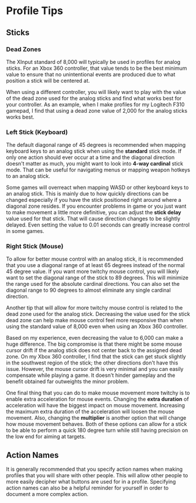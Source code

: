 Profile Tips
============

## Sticks

### Dead Zones

The XInput standard of 8,000 will typically be used in profiles for analog
sticks. For an Xbox 360 controller, that value tends to be the best minimum
value to ensure that no unintentional events are produced due to what position
a stick will be centered at.

When using a different controller, you will likely want to play with the value
of the dead zone used for the analog sticks and find what works best for
your controller. As an example, when I make profiles for my Logitech F310
gamepad, I find that using a dead zone value of 2,000 for the analog sticks
works best.

### Left Stick (Keyboard)

The default diagonal range of 45 degrees is recommended when mapping keyboard
keys to an analog stick when using the **standard** stick mode. If only one
action should ever occur at a time and the diagonal direction doesn't matter as
much, you might want to look into **4-way cardinal** stick mode. That can be
useful for navigating menus or mapping weapon hotkeys to an analog stick.

Some games will overreact when mapping WASD or other keyboard keys to an
analog stick. This is mainly due to how quickly directions can be changed
especially if you have the stick positioned right around where a diagonal zone
resides. If you encounter problems in game or you just want to make movement a
little more definitive, you can adjust the **stick delay** value used for that
stick. That will cause direction changes to be slightly delayed. Even setting
the value to 0.01 seconds can greatly increase control in some games.

### Right Stick (Mouse)

To allow for better mouse control with an analog stick, it is recommended
that you use a diagonal range of at least 65 degrees instead of the
normal 45 degree value. If you want more twitchy mouse control, you will
likely want to set the diagonal range of the stick to 89 degrees. This will
minimize the range used for the absolute cardinal directions. You can also set
the diagonal range to 90 degrees to almost eliminate any single cardinal
direction.

Another tip that will allow for more twitchy mouse control is related
to the dead zone used for the analog stick. Decreasing the value used for
the stick dead zone can help make mouse control feel more responsive than
when using the standard value of 8,000 even when using an Xbox 360 controller.

Based on my experience, even decreasing the value to 6,000 can make a
huge difference. The big compromise is that there might be some mouse
cursor drift if the analog stick does not center back to the assigned dead
zone. On my Xbox 360 controller, I find that the stick can get stuck slightly
in the southwest region of the stick; the other directions don't have this
issue. However, the mouse cursor drift is very minimal and you can easily
compensate while playing a game. It doesn't hinder gameplay and the benefit
obtained far outweights the minor problem.

One final thing that you can do to make mouse movement more twitchy is to
enable extra acceleration for mouse events. Changing the **extra duration** of
acceleration will have the biggest impact on mouse movement. Increasing the
maximum extra duration of the acceleration will loosen the mouse movement.
Also, changing the **multiplier** is another option that will change how mouse
movement behaves. Both of these options can allow for a stick to be able to
perform a quick 180 degree turn while still having precision on the low end for
aiming at targets.

## Action Names

It is generally recommended that you specify action names when making profiles
that you will share with other people. This will allow other people to more
easily decipher what buttons are used for in a profile. Specifying action names
can also be a helpful reminder for yourself in order to document a more complex
action.
